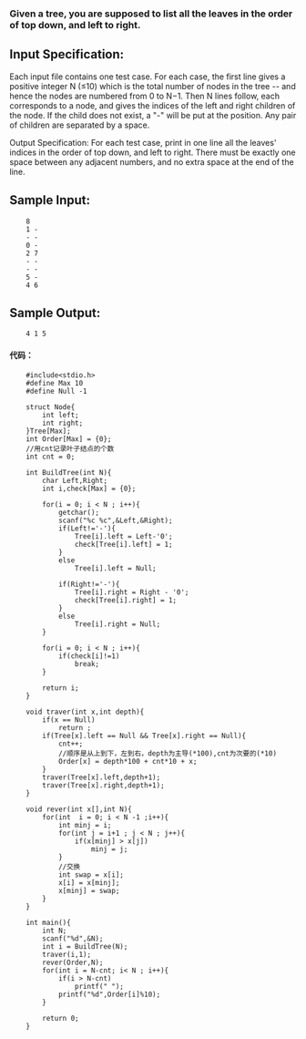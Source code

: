 ### Given a tree, you are supposed to list all the leaves in the order of top down, and left to right.

## Input Specification:
Each input file contains one test case. For each case, the first line gives a positive integer N (≤10) 
which is the total number of nodes in the tree -- and hence the nodes are numbered from 0 to N−1. 
Then N lines follow, each corresponds to a node, and gives the indices of the left and right children
of the node. If the child does not exist, a "-" will be put at the position. Any pair of children are 
separated by a space.

Output Specification:
For each test case, print in one line all the leaves' indices in the order of top down, and left to 
right. There must be exactly one space between any adjacent numbers, and no extra space at the end 
of the line.

## Sample Input:
		8
		1 -
		- -
		0 -
		2 7
		- -
		- -
		5 -
		4 6
## Sample Output:
		4 1 5

#### 代码：
		#include<stdio.h>
		#define Max 10
		#define Null -1

		struct Node{
			int left;
			int right;
		}Tree[Max];
		int Order[Max] = {0};
		//用cnt记录叶子结点的个数
		int cnt = 0;

		int BuildTree(int N){
			char Left,Right;
			int i,check[Max] = {0};

			for(i = 0; i < N ; i++){
				getchar();
				scanf("%c %c",&Left,&Right);
				if(Left!='-'){
					Tree[i].left = Left-'0';
					check[Tree[i].left] = 1;
				}
				else
					Tree[i].left = Null;
					
				if(Right!='-'){
					Tree[i].right = Right - '0';
					check[Tree[i].right] = 1;
				}
				else
					Tree[i].right = Null;
			}
			
			for(i = 0; i < N ; i++){
				if(check[i]!=1)
					break;
			}
			
			return i;
		}

		void traver(int x,int depth){
			if(x == Null)
				return ;
			if(Tree[x].left == Null && Tree[x].right == Null){
				cnt++;
				//顺序是从上到下，左到右，depth为主导(*100),cnt为次要的(*10)
				Order[x] = depth*100 + cnt*10 + x;
			}
			traver(Tree[x].left,depth+1);
			traver(Tree[x].right,depth+1);
		}

		void rever(int x[],int N){
			for(int  i = 0; i < N -1 ;i++){
				int minj = i;
				for(int j = i+1 ; j < N ; j++){
					if(x[minj] > x[j])
						minj = j;
				}
				//交换 
				int swap = x[i];
				x[i] = x[minj];
				x[minj] = swap;
			}
		}

		int main(){
			int N;
			scanf("%d",&N);
			int i = BuildTree(N);
			traver(i,1);
			rever(Order,N);
			for(int i = N-cnt; i< N ; i++){
				if(i > N-cnt)
					printf(" ");
				printf("%d",Order[i]%10);
			} 

			return 0;
		}
		
		
